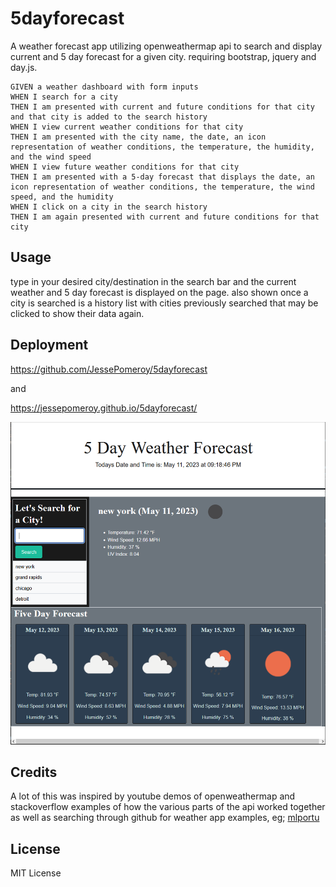 # 5dayforecast

A weather forecast app utilizing openweathermap api to search and display current and 5 day forecast for a given city. requiring bootstrap, jquery and day.js.

```
GIVEN a weather dashboard with form inputs
WHEN I search for a city
THEN I am presented with current and future conditions for that city and that city is added to the search history
WHEN I view current weather conditions for that city
THEN I am presented with the city name, the date, an icon representation of weather conditions, the temperature, the humidity, and the wind speed
WHEN I view future weather conditions for that city
THEN I am presented with a 5-day forecast that displays the date, an icon representation of weather conditions, the temperature, the wind speed, and the humidity
WHEN I click on a city in the search history
THEN I am again presented with current and future conditions for that city
```

## Usage

type in your desired city/destination in the search bar and the current weather and 5 day forecast is displayed on the page. also shown once a city is searched is a history list with cities previously searched that may be clicked to show their data again.

## Deployment

https://github.com/JessePomeroy/5dayforecast

and

https://jessepomeroy.github.io/5dayforecast/

![Screenshots](https://github.com/JessePomeroy/5dayforecast/blob/main/assets/scrots/5day.PNG)



## Credits

A lot of this was inspired by youtube demos of openweathermap and stackoverflow examples of how the various parts of the api worked together as well as searching through github for weather app examples, eg; [mlportu](https://github.com/mlportu)

## License

MIT License
